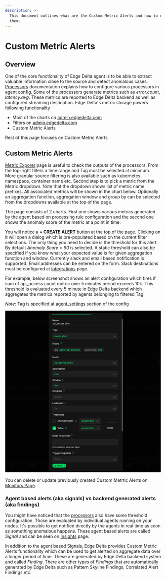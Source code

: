 ```yaml
---
description: >-
  This document outlines what are the Custom Metric Alerts and how to configure
  them.
---
```


# Custom Metric Alerts

## Overview

One of the core functionality of Edge Delta agent is to be able to extract valuable information close to the source and detect anomalous cases. [Processors](https://docs.edgedelta.com/configuration/processors) documentation explains how to configure various processors in agent config. Some of the processors generate metrics such as _error.count_, _latency.avg_. These metrics are reported to Edge Delta backend as well as configured streaming destination. Edge Delta's metric storage powers following functionality

* Most of the charts on [admin.edgedelta.com](https://admin.edgedelta.com/)
* Filters on [admin.edgedelta.com](https://admin.edgedelta.com/)
* Custom Metric Alerts

Rest of this page focuses on Custom Metric Alerts

## Custom Metric Alerts

[Metric Exporer](https://admin.edgedelta.com/metrics) page is useful to check the outputs of the processors. From the top-right filters a time range and Tag must be selected at minimum. More granular source filtering is also available such as kubernetes namespace, container name etc. Second step is to pick a metric from the Metric dropdown. Note that the dropdown shows list of metric name prefixes. All associated metrics will be shown in the chart below. Optionally an aggregation function, aggregation window and group by can be selected from the dropdowns available at the top of the page.

The page consists of 2 charts. First one shows various metrics generated by the agent based on processing rule configuration and the second one shows the anomaly score of the metric at a point in time.

You will notice a **+ CREATE ALERT** button at the top of the page. Clicking on it will open a dialog which is pre-populated based on the current filter selections. The only thing you need to decide is the threshold for this alert. By default _Anomaly Score &gt; 90_ is selected. A static threshold can also be specified if you know what your expected value is for given aggregation function and window. Currently slack and email based notification is supported. Email addresses can be entered on the form. Slack destinations must be configured at [Integrations](https://admin.edgedelta.com/integrations) page.

For example, below screenshot shows an alert configuration which fires if sum of api\_access.count metric over 5 minutes period exceeds 10k. This threshold is evaluated every 5 minute in Edge Delta backend which aggregates the metrics reported by agents belonging to filtered Tag.

_Note:_ Tag is specified at [agent\_settings](https://docs.edgedelta.com/configuration/agent-settings) section of the config

![](.././assets/custom-metric-alert.png)

You can delete or update previously created Custom Metrtic Alerts on [Monitors Page](https://admin.edgedelta.com/monitors).

### Agent based alerts \(aka signals\) vs backend generated alerts \(aka findings\)

You might have noticed that the [processors](https://docs.edgedelta.com/configuration/processors) also have some threshold configuration. Those are evaluated by individual agents running on your nodes. It's possible to get notified directly by the agents in real time as soon as something anomalous happens. These agent based alerts are called _Signal_ and can be seen on [Insights](https://admin.edgedelta.com/insights) page.

In addition to the agent based Signals, Edge Delta provides Custom Metric Alerts functionality which can be used to get alerted on aggregate data over a longer period of time. These are generated by Edge Delta backend system and called _Finding_. There are other types of _Findings_ that are automatically generated by Edge Delta such as Pattern Skyline Findings, Correlated Alert Findings etc.

